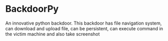 # BackdoorPy
An innovative python backdoor. This backdoor has file navigation system, can download and upload file, can be persistent, can execute command in the victim machine and also take screenshot
